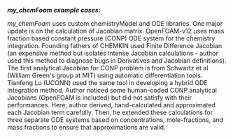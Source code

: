 ****my_chemFoam* example cases:***

*my_chemFoam* uses custom chemistryModel and ODE libraries. One major update is on the calculation of Jacobian matrix. OpenFOAM-v12 uses mass fraction based constant pressure (CONP) ODE system for the chemistry integration. Founding fathers of CHEMKIN used Finite Difference Jacobian (an expensive method but isolates intense Jacobian calculations - author used this method to diagnose bugs in Derivatives and Jacobian definitions). The first analytical Jacobian for CONP problem is from Schwartz et al (William Green's group at MIT) using automatic differentiation tools. Tianfeng Lu (UCONN) used the same tool in developing a hybrid ODE integration method. Author noticed some human-coded CONP analytical Jacobians (OpenFOAM is included) but did not satisfy with their performances. Here, author derived, hand-calculated and approximated each Jacobian term carefully. Then, he extended these calculations for three separate ODE systems based on concentrations, mole-fractions, and mass fractions to ensure that approximations are valid.

